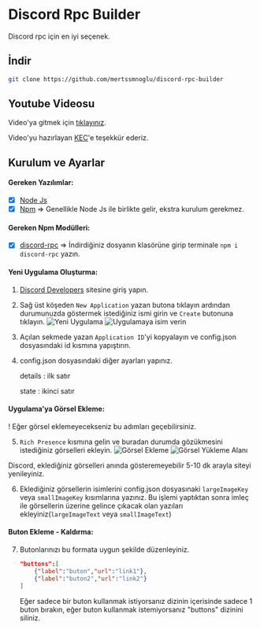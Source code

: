 # Discord Rpc Builder

Discord rpc için en iyi seçenek.

## İndir

```bash
git clone https://github.com/mertssmnoglu/discord-rpc-builder
```

## Youtube Videosu

Video'ya gitmek için [tıklayınız](https://www.youtube.com/watch?v=3VGHw9wzS1g).

Video'yu hazırlayan [KEC](https://www.youtube.com/channel/UCqViN53167r6hjS8ad3QmvQ)'e teşekkür ederiz.

## Kurulum ve Ayarlar

#### Gereken Yazılımlar:

- [x] [Node Js](https://nodejs.org)
- [x] [Npm](https://npmjs.com) => Genellikle Node Js ile birlikte gelir, ekstra kurulum gerekmez.

#### Gereken Npm Modülleri:

- [x] [discord-rpc](https://npmjs.com/package/) => İndirdiğiniz dosyanın klasörüne girip terminale `npm i discord-rpc` yazın.

#### Yeni Uygulama Oluşturma:

1) [Discord Developers](https://discord.com/developers/applications) sitesine giriş yapın.

2) Sağ üst köşeden `New Application` yazan butona tıklayın ardından durumunuzda göstermek istediğiniz ismi girin ve `Create` butonuna tıklayın.
![Yeni Uygulama](https://cdn.discordapp.com/attachments/838394083013689345/844095138660745246/unknown.png)
![Uygulamaya isim verin](https://cdn.discordapp.com/attachments/838394083013689345/844095665977557042/unknown.png)

3) Açılan sekmede yazan `Application ID`'yi kopyalayın ve config.json dosyasındaki id kısmına yapıştırın.

4) config.json dosyasındaki diğer ayarları yapınız.

    details : ilk satır

    state : ikinci satır

#### Uygulama'ya Görsel Ekleme:

! Eğer görsel eklemeyecekseniz bu adımları geçebilirsiniz.

5) `Rich Presence` kısmına gelin ve buradan durumda gözükmesini istediğiniz görselleri ekleyin.
![Görsel Ekleme](https://cdn.discordapp.com/attachments/838394083013689345/844096542377508884/unknown.png)
![Görsel Yükleme Alanı](https://cdn.discordapp.com/attachments/838394083013689345/844097302666936320/unknown.png)

Discord, eklediğiniz görselleri anında gösteremeyebilir 5-10 dk arayla siteyi yenileyiniz.

6) Eklediğiniz görsellerin isimlerini config.json dosyasınaki `largeImageKey` veya `smallImageKey` kısımlarına yazınız.
Bu işlemi yaptıktan sonra imleç ile görsellerin üzerine gelince çıkacak olan yazıları ekleyiniz(`largeImageText` veya `smallImageText`)

#### Buton Ekleme - Kaldırma:

7) Butonlarınızı bu formata uygun şekilde düzenleyiniz.
    ```json
    "buttons":[
        {"label":"buton","url":"link1"},
        {"label":"buton2","url":"link2"}
    ]
    ```
    Eğer sadece bir buton kullanmak istiyorsanız dizinin içerisinde sadece 1 buton bırakın, eğer buton kullanmak istemiyorsanız "buttons" dizinini siliniz.
